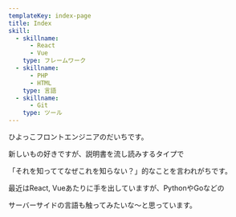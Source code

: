 ```yaml
---
templateKey: index-page
title: Index
skill:
  - skillname:
      - React
      - Vue
    type: フレームワーク
  - skillname:
      - PHP
      - HTML
    type: 言語
  - skillname:
      - Git
    type: ツール
---
```

ひよっこフロントエンジニアのだいちです。

新しいもの好きですが、説明書を流し読みするタイプで

「それを知っててなぜこれを知らない？」的なことを言われがちです。

最近はReact, Vueあたりに手を出していますが、PythonやGoなどの

サーバーサイドの言語も触ってみたいな～と思っています。
